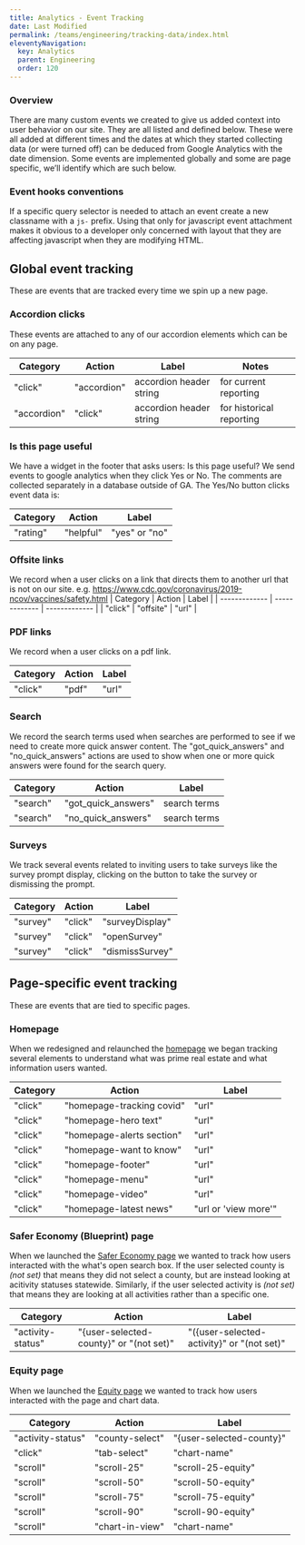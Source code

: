 ```yaml
---
title: Analytics - Event Tracking
date: Last Modified 
permalink: /teams/engineering/tracking-data/index.html
eleventyNavigation:
  key: Analytics
  parent: Engineering
  order: 120
---
```

### Overview
There are many custom events we created to give us added context into user behavior on our site. They are all listed and defined below. These were all added at different times and the dates at which they started collecting data (or were turned off) can be deduced from Google Analytics with the date dimension. Some events are implemented globally and some are page specific, we’ll identify which are such below.  

### Event hooks conventions

If a specific query selector is needed to attach an event create a new classname with a ```js-``` prefix. Using that only for javascript event attachment makes it obvious to a developer only concerned with layout that they are affecting javascript when they are modifying HTML.

## Global event tracking

These are events that are tracked every time we spin up a new page.

### Accordion clicks

These events are attached to any of our accordion elements which can be on any page.

| Category  | Action | Label | Notes |
| ------------- | ------------- | ------------- | ------------- |
| "click"  | "accordion"  | accordion header string  | for current reporting |
| "accordion"  | "click"  | accordion header string  | for historical reporting |


### Is this page useful 

We have a widget in the footer that asks users: Is this page useful? We send events to google analytics when they click Yes or No. The comments are collected separately in a database outside of GA. The Yes/No button clicks event data is:

| Category  | Action | Label |
| ------------- | ------------- | ------------- |
| "rating"  | "helpful"  | "yes" or "no"  |

### Offsite links

We record when a user clicks on a link that directs them to another url that is not on our site. e.g. https://www.cdc.gov/coronavirus/2019-ncov/vaccines/safety.html
| Category  | Action | Label |
| ------------- | ------------- | ------------- |
| "click"  | "offsite"  | "url"  |

### PDF links

We record when a user clicks on a pdf link.

| Category  | Action | Label |
| ------------- | ------------- | ------------- |
| "click"  | "pdf"  | "url"  |

### Search

We record the search terms used when searches are performed to see if we need to create more quick answer content. The "got_quick_answers" and "no_quick_answers" actions are used to show when one or more quick answers were found for the search query.

| Category  | Action | Label |
| ------------- | ------------- | ------------- |
| "search"  | "got_quick_answers"  | search terms  |
| "search"  | "no_quick_answers"  | search terms  |


### Surveys

We track several events related to inviting users to take surveys like the survey prompt display, clicking on the button to take the survey or dismissing the prompt.

| Category  | Action | Label |
| ------------- | ------------- | ------------- |
| "survey"  | "click"  | "surveyDisplay"  |
| "survey"  | "click"  | "openSurvey"  |
| "survey"  | "click"  | "dismissSurvey"  |

## Page-specific event tracking

These are events that are tied to specific pages.

### Homepage

When we redesigned and relaunched the [homepage](https://covid19.ca.gov/) we began tracking several elements to understand what was prime real estate and what information users wanted.

| Category  | Action | Label |
| ------------- | ------------- | ------------- |
| "click"  | "homepage-tracking covid"  | "url"  |
| "click"  | "homepage-hero text"  | "url"  |
| "click"  | "homepage-alerts section"  | "url"  |
| "click"  | "homepage-want to know"  | "url"  |
| "click"  | "homepage-footer"  | "url"  |
| "click"  | "homepage-menu"  | "url"  |
| "click"  | "homepage-video"  | "url"  |
| "click"  | "homepage-latest news"  | "url or 'view more'"  |

### Safer Economy (Blueprint) page

When we launched the [Safer Economy page](https://covid19.ca.gov/safer-economy/) we wanted to track how users interacted with the what's open search box. If the user selected county is _(not set)_ that means they did not select a county, but are instead looking at acitivity statuses statewide. Similarly, if the user selected activity is _(not set)_ that means they are looking at all activities rather than a specific one.

| Category  | Action | Label |
| ------------- | ------------- | ------------- |
| "activity-status"  | "{user-selected-county}" or "(not set)"  | "({user-selected-activity}" or "(not set)" |

### Equity page

When we launched the [Equity page](https://covid19.ca.gov/equity/) we wanted to track how users interacted with the page and chart data.

| Category  | Action | Label |
| ------------- | ------------- | ------------- |
| "activity-status"  | "county-select" | "{user-selected-county}" |
| "click"  | "tab-select" | "chart-name" |
| "scroll"  | "scroll-25" | "scroll-25-equity" |
| "scroll"  | "scroll-50" | "scroll-50-equity" |
| "scroll"  | "scroll-75" | "scroll-75-equity" |
| "scroll"  | "scroll-90" | "scroll-90-equity" |
| "scroll"  | "chart-in-view" | "chart-name" |

